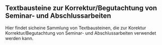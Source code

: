 ## Textbausteine zur Korrektur/Begutachtung von Seminar- und Abschlussarbeiten

Hier findet sicheine Sammlung von Textbausteinen, die zur Korektur  Korrektur/Begutachtung von Seminar- und Abschlussarbeiten verwendet werden kann.
